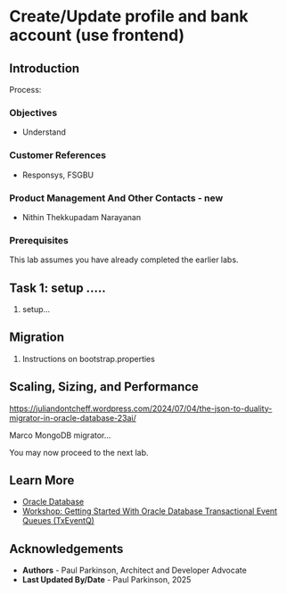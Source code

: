 # Create/Update profile and bank account (use frontend)

## Introduction

Process:


### Objectives

-  Understand 

### Customer References

- Responsys, FSGBU

### Product Management And Other Contacts - new

- Nithin Thekkupadam Narayanan

### Prerequisites

This lab assumes you have already completed the earlier labs.

## Task 1: setup .....

1. setup...



## Migration

1. Instructions on bootstrap.properties

## Scaling, Sizing, and Performance

https://juliandontcheff.wordpress.com/2024/07/04/the-json-to-duality-migrator-in-oracle-database-23ai/

Marco MongoDB migrator...

You may now proceed to the next lab.

## Learn More

* [Oracle Database](https://bit.ly/mswsdatabase)
* [Workshop: Getting Started With Oracle Database Transactional Event Queues (TxEventQ)](https://apexapps.oracle.com/pls/apex/r/dbpm/livelabs/view-workshop?wid=1016)

## Acknowledgements
* **Authors** - Paul Parkinson, Architect and Developer Advocate
* **Last Updated By/Date** - Paul Parkinson, 2025

